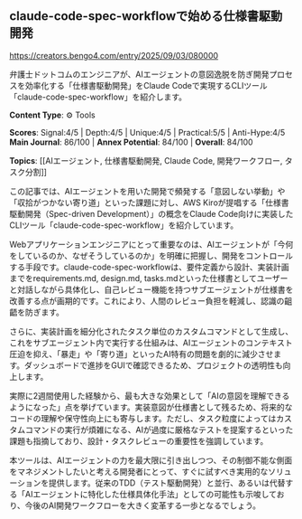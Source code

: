 ## claude-code-spec-workflowで始める仕様書駆動開発

https://creators.bengo4.com/entry/2025/09/03/080000

弁護士ドットコムのエンジニアが、AIエージェントの意図逸脱を防ぎ開発プロセスを効率化する「仕様書駆動開発」をClaude Codeで実現するCLIツール「claude-code-spec-workflow」を紹介します。

**Content Type**: ⚙️ Tools

**Scores**: Signal:4/5 | Depth:4/5 | Unique:4/5 | Practical:5/5 | Anti-Hype:4/5
**Main Journal**: 86/100 | **Annex Potential**: 84/100 | **Overall**: 84/100

**Topics**: [[AIエージェント, 仕様書駆動開発, Claude Code, 開発ワークフロー, タスク分割]]

この記事では、AIエージェントを用いた開発で頻発する「意図しない挙動」や「収拾がつかない寄り道」といった課題に対し、AWS Kiroが提唱する「仕様書駆動開発（Spec-driven Development）」の概念をClaude Code向けに実装したCLIツール「claude-code-spec-workflow」を紹介しています。

Webアプリケーションエンジニアにとって重要なのは、AIエージェントが「今何をしているのか、なぜそうしているのか」を明確に把握し、開発をコントロールする手段です。claude-code-spec-workflowは、要件定義から設計、実装計画までをrequirements.md, design.md, tasks.mdといった仕様書としてユーザーと対話しながら具体化し、自己レビュー機能を持つサブエージェントが仕様書を改善する点が画期的です。これにより、人間のレビュー負担を軽減し、認識の齟齬を防ぎます。

さらに、実装計画を細分化されたタスク単位のカスタムコマンドとして生成し、これをサブエージェント内で実行する仕組みは、AIエージェントのコンテキスト圧迫を抑え、「暴走」や「寄り道」といったAI特有の問題を劇的に減少させます。ダッシュボードで進捗をGUIで確認できるため、プロジェクトの透明性も向上します。

実際に2週間使用した経験から、最も大きな効果として「AIの意図を理解できるようになった」点を挙げています。実装意図が仕様書として残るため、将来的なコードの理解や保守性向上にも寄与します。ただし、タスク粒度によってはカスタムコマンドの実行が煩雑になる、AIが過度に厳格なテストを提案するといった課題も指摘しており、設計・タスクレビューの重要性を強調しています。

本ツールは、AIエージェントの力を最大限に引き出しつつ、その制御不能な側面をマネジメントしたいと考える開発者にとって、すぐに試すべき実用的なソリューションを提供します。従来のTDD（テスト駆動開発）と並行、あるいは代替する「AIエージェントに特化した仕様具体化手法」としての可能性も示唆しており、今後のAI開発ワークフローを大きく変革する一歩となるでしょう。